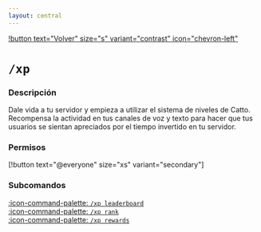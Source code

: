 ```yaml
---
layout: central
---
```


[!button text="Volver" size="s" variant="contrast" icon="chevron-left"](../commands.md)

# `/xp`

### Descripción
Dale vida a tu servidor y empieza a utilizar el sistema de niveles de Catto. Recompensa la actividad en tus canales de voz y texto para hacer que tus usuarios se sientan apreciados por el tiempo invertido en tu servidor.

### Permisos
[!button text="@everyone" size="xs" variant="secondary"]

### Subcomandos
[:icon-command-palette: `/xp leaderboard`](./leaderboard/leaderboard.md)<br>
[:icon-command-palette: `/xp rank`](./rank/rank.md)<br>
[:icon-command-palette: `/xp rewards`](./rewards/rewards.md)<br>